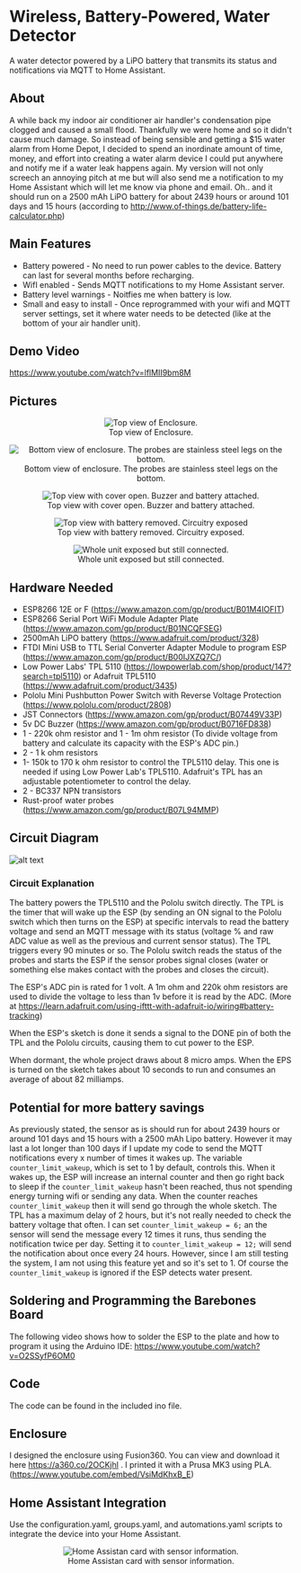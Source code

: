 # Wireless, Battery-Powered, Water Detector
A water detector powered by a LiPO battery that transmits its status and notifications via MQTT to Home Assistant.

## About
A while back my indoor air conditioner air handler's condensation pipe clogged and caused a small flood. Thankfully we were home and so it didn't cause much damage. So instead of being sensible and getting a $15 water alarm from Home Depot, I decided to spend an inordinate amount of time, money, and effort into creating a water alarm device I could put anywhere and  notify me if a water leak happens again. My version will not only screech an annoying pitch at me but will also send me a notification to my Home Assistant which will let me know via phone and email. Oh.. and it should run on a 2500 mAh LiPO battery for about 2439 hours or around 101 days and 15 hours (according to http://www.of-things.de/battery-life-calculator.php)

## Main Features
* Battery powered - No need to run power cables to the device. Battery can last for several months before recharging.
* WifI enabled - Sends MQTT notifications to my Home Assistant server.
* Battery level warnings - Noitfies me when battery is low.
* Small and easy to install - Once reprogrammed with your wifi and MQTT server settings, set it where water needs to be detected (like at the bottom of your air handler unit).

## Demo Video
https://www.youtube.com/watch?v=lflMII9bm8M

## Pictures
<p align="center">
  <img src="https://github.com/andres-leon/wireless-water-detector/blob/master/images/2019-04-01%2016.31.27.jpg" style="max-width:600px" title="Top view of Enclosure."><br />
  Top view of Enclosure.
  </p>
<p align="center">  
  <img src="https://github.com/andres-leon/wireless-water-detector/blob/master/images/2019-04-01%2016.31.43.jpg" style="max-width:600px" alt="Bottom view of enclosure. The probes are stainless steel legs on the bottom."><br />
  Bottom view of enclosure. The probes are stainless steel legs on the bottom.
</p>
<p align="center">  
  <img src="https://github.com/andres-leon/wireless-water-detector/blob/master/images/2019-04-01%2016.32.24.jpg" style="max-width:600px" alt="Top view with cover open. Buzzer and battery attached."><br />
  Top view with cover open. Buzzer and battery attached.
</p>
<p align="center">  
  <img src="https://github.com/andres-leon/wireless-water-detector/blob/master/images/2019-04-01%2016.33.17.jpg" style="max-width:600px" alt="Top view with battery removed. Circuitry exposed"><br />
  Top view with battery removed. Circuitry exposed.
</p>
<p align="center">  
  <img src="https://github.com/andres-leon/wireless-water-detector/blob/master/images/2019-04-01%2016.34.47.jpg" style="max-width:600px" alt="Whole unit exposed but still connected."><br />
  Whole unit exposed but still connected.
</p>

## Hardware Needed
* ESP8266 12E or F (https://www.amazon.com/gp/product/B01M4IOFIT)
* ESP8266 Serial Port WiFi Module Adapter Plate (https://www.amazon.com/gp/product/B01NCQFSEG)
* 2500mAh LiPO battery (https://www.adafruit.com/product/328)
* FTDI Mini USB to TTL Serial Converter Adapter Module to program ESP (https://www.amazon.com/gp/product/B00IJXZQ7C/)
* Low Power Labs' TPL 5110 (https://lowpowerlab.com/shop/product/147?search=tpl5110) or Adafruit TPL5110 (https://www.adafruit.com/product/3435)
* Pololu Mini Pushbutton Power Switch with Reverse Voltage Protection (https://www.pololu.com/product/2808)
* JST Connectors (https://www.amazon.com/gp/product/B07449V33P)
* 5v DC Buzzer (https://www.amazon.com/gp/product/B0716FD838)
* 1 - 220k ohm resistor and 1 - 1m ohm resistor (To divide voltage from battery and calculate its capacity with the ESP's ADC pin.)
* 2 - 1 k ohm resistors
* 1- 150k to 170 k ohm resistor to control the TPL5110 delay. This one is needed if using Low Power Lab's TPL5110. Adafruit's TPL has an adjustable potentiometer to control the delay.
* 2 - BC337 NPN transistors 
* Rust-proof water probes (https://www.amazon.com/gp/product/B07L94MMP)

## Circuit Diagram
![alt text](schematic.png "Diagram")
### Circuit Explanation
The battery powers the TPL5110 and the Pololu switch directly. The TPL is the timer that will wake up the ESP (by sending an ON signal to the Pololu switch which then turns on the ESP) at specific intervals to read the battery voltage and send an MQTT message with its status (voltage % and raw ADC value as well as the previous and current sensor status). The TPL triggers every 90 minutes or so.
The Pololu switch reads the status of the probes and starts the ESP if the sensor probes signal closes (water or something else makes contact with the probes and closes the circuit). 

The ESP's ADC pin is rated for 1 volt. A 1m ohm and 220k ohm resistors are used to divide the voltage to less than 1v before it is read by the ADC. (More at https://learn.adafruit.com/using-ifttt-with-adafruit-io/wiring#battery-tracking)

When the ESP's sketch is done it sends a signal to the DONE pin of both the TPL and the Pololu circuits, causing them to cut power to the ESP.

When dormant, the whole project draws about 8 micro amps. When the EPS is turned on the sketch takes about 10 seconds to run and consumes an average of about 82 milliamps.

## Potential for more battery savings
As previously stated, the sensor as is should run for about 2439 hours or around 101 days and 15 hours with a 2500 mAh Lipo battery. However it may last a lot longer than 100 days if I update my code to send the MQTT notifications every x number of times it wakes up. The variable `counter_limit_wakeup`, which is set to 1 by default, controls this. When it wakes up, the ESP will increase an internal counter and then go right back to sleep if the `counter_limit_wakeup` hasn't been reached, thus not spending energy turning wifi or sending any data. When the counter reaches `counter_limit_wakeup` then it will send go through the whole sketch. The TPL has a maximum delay of 2 hours, but it's not really needed to check the battery voltage that often. I can set `counter_limit_wakeup = 6;` an the sensor will send the message every 12 times it runs, thus sending the notification twice per day. Setting it to `counter_limit_wakeup = 12;` will send the notification about once every 24 hours. However, since I am still testing the system, I am not using this feature yet and so it's set to 1. Of course the `counter_limit_wakeup` is ignored if the ESP detects water present.

## Soldering and Programming the Barebones Board
The following video shows how to solder the ESP to the plate and how to program it using the Arduino IDE: https://www.youtube.com/watch?v=O2SSyfP6OM0

## Code
The code can be found in the included ino file.

## Enclosure
I designed the enclosure using Fusion360. You can view and download it here https://a360.co/2OCKjhl .
I printed it with a Prusa MK3 using PLA.(https://www.youtube.com/embed/VsiMdKhxB_E)

## Home Assistant Integration
Use the configuration.yaml, groups.yaml, and automations.yaml scripts to integrate the device into your Home Assistant.
<p align="center">  
  <img src="https://github.com/andres-leon/wireless-water-detector/blob/master/images/hassio-snapshot.PNG" style="max-width:400px" alt="Home Assistan card with sensor information."><br />
  Home Assistan card with sensor information.
</p>

